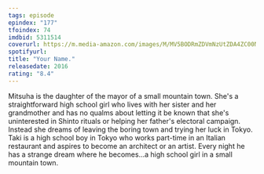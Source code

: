 ```yaml
---
tags: episode
epindex: "177"
tfoindex: 74
imdbid: 5311514
coverurl: https://m.media-amazon.com/images/M/MV5BODRmZDVmNzUtZDA4ZC00NjhkLWI2M2UtN2M0ZDIzNDcxYThjL2ltYWdlXkEyXkFqcGdeQXVyNTk0MzMzODA@._V1_SY300_CR0,0,202,300_.jpg
spotifyurl: 
title: "Your Name."
releasedate: 2016
rating: "8.4"
---
```


Mitsuha is the daughter of the mayor of a small mountain town. She's a straightforward high school girl who lives with her sister and her grandmother and has no qualms about letting it be known that she's uninterested in Shinto rituals or helping her father's electoral campaign. Instead she dreams of leaving the boring town and trying her luck in Tokyo. Taki is a high school boy in Tokyo who works part-time in an Italian restaurant and aspires to become an architect or an artist. Every night he has a strange dream where he becomes...a high school girl in a small mountain town.